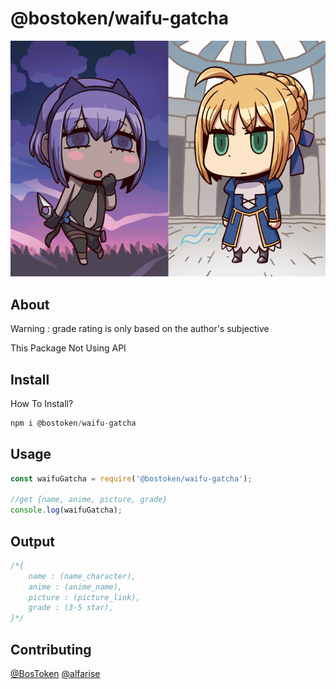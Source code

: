 # @bostoken/waifu-gatcha

![](https://raw.githubusercontent.com/BosToken/waifu-gatcha/master/Banner.png)

## About
Warning : grade rating is only based on the author's subjective

This Package Not Using API

## Install
How To Install?

```javascript
npm i @bostoken/waifu-gatcha
```

## Usage

```javascript
const waifuGatcha = require('@bostoken/waifu-gatcha');

//get {name, anime, picture, grade}
console.log(waifuGatcha);
```

## Output

```javascript
/*{
    name : (name_character),
    anime : (anime_name),
    picture : (picture_link),
    grade : (3-5 star),
}*/
```

## Contributing

[@BosToken](https://github.com/BosToken)
[@alfarise](https://github.com/alfarise)
